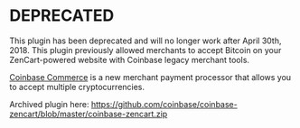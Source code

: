 DEPRECATED
================

This plugin has been deprecated and will no longer work after April 30th, 2018. This plugin previously allowed merchants to accept Bitcoin on your ZenCart-powered website with Coinbase legacy merchant tools.

[Coinbase Commerce](https://commerce.coinbase.com) is a new merchant payment processor that allows you to accept multiple cryptocurrencies.

Archived plugin here: https://github.com/coinbase/coinbase-zencart/blob/master/coinbase-zencart.zip
